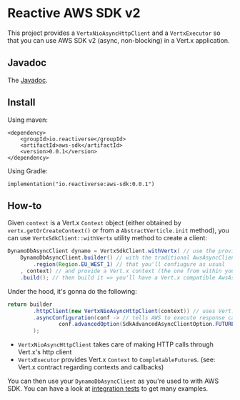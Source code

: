 # Reactive AWS SDK v2

This project provides a `VertxNioAsyncHttpClient` and a `VertxExecutor` so that you can use AWS SDK v2 (async, non-blocking)
in a Vert.x application.

## Javadoc

The [Javadoc](./javadoc/index.html).

## Install

Using maven:
```
<dependency>
    <groupId>io.reactiverse</groupId>
    <artifactId>aws-sdk</artifactId>
    <version>0.0.1</version>
</dependency>
```

Using Gradle:
```
implementation("io.reactiverse:aws-sdk:0.0.1")
```

## How-to

Given `context` is a Vert.x `Context` object (either obtained by `vertx.getOrCreateContext()` or from
a `AbstractVerticle.init` method), you can use `VertxSdkClient::withVertx` utility method to create a client:

```java
DynamoDbAsyncClient dynamo = VertxSdkClient.withVertx( // use the provided utility method
    DynamoDbAsyncClient.builder() // with the traditional AwsAsyncClientBuilder you're used to
        .region(Region.EU_WEST_1) // that you'll confiugure as usual
    , context) // and provide a Vert.x context (the one from within your Verticle for example)
    .build(); // then build it => you'll have a Vert.x compatible AwsAsyncClient
```

Under the hood, it's gonna do the following:

```java
return builder
        .httpClient(new VertxNioAsyncHttpClient(context)) // uses Vert.x's HttpClient to make call to AWS services
        .asyncConfiguration(conf -> // tells AWS to execute response callbacks in a Vert.x context
                conf.advancedOption(SdkAdvancedAsyncClientOption.FUTURE_COMPLETION_EXECUTOR, new VertxExecutor(context))
        );
```

* `VertxNioAsyncHttpClient` takes care of making HTTP calls through Vert.x's http client
* `VertxExecutor` provides Vert.x `Context` to `CompletableFuture`s. (see: Vert.x contract regarding contexts and callbacks)

You can then use your `DynamoDbAsyncClient` as you're used to with AWS SDK.
You can have a look at [integration tests](https://github.com/reactiverse/aws-sdk/blob/master/src/test/java/io/reactiverse/awssdk/integration/) to get many examples.


